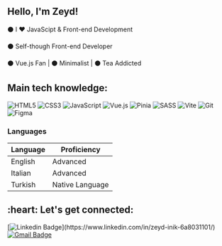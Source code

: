 ## Hello, I'm Zeyd!

⚫ I ❤️ JavaScipt & Front-end Development

⚫ Self-though Front-end Developer

⚫ Vue.js Fan  | ⚫ Minimalist | ⚫ Tea Addicted


## Main tech knowledge:

![HTML5](https://img.shields.io/badge/html5-%23E34F26.svg?style=for-the-badge&logo=html5&logoColor=white)
![CSS3](https://img.shields.io/badge/css3-%231572B6.svg?style=for-the-badge&logo=css3&logoColor=white)
![JavaScript](https://img.shields.io/badge/javascript-%23323330.svg?style=for-the-badge&logo=javascript&logoColor=%23F7DF1E)
![Vue.js](https://img.shields.io/badge/vuejs-%2335495e.svg?style=for-the-badge&logo=vuedotjs&logoColor=%234FC08D)
![Pinia](https://img.shields.io/badge/Pinia-F4B728?style=for-the-badge&&logoColor=white)
![SASS](https://img.shields.io/badge/SASS-hotpink.svg?style=for-the-badge&logo=SASS&logoColor=white)
![Vite](https://img.shields.io/badge/vite-%23646CFF.svg?style=for-the-badge&logo=vite&logoColor=white)
![Git](https://img.shields.io/badge/git-%23F05033.svg?style=for-the-badge&logo=git&logoColor=white)
![Figma](https://img.shields.io/badge/figma-%23F24E1E.svg?style=for-the-badge&logo=figma&logoColor=white)

### Languages 

| Language      | Proficiency                                                               |
| ------------- | ------------------------------------------------------------------------- |
| English       | Advanced                                                                  |
| Italian       | Advanced                                                                  |
| Turkish       | Native Language                                                           |

<h2 align="left">:heart: Let's get connected:</h2>

[![Linkedin Badge](https://img.shields.io/badge/-zeyd-blue?style=flat-square&logo=Linkedin&logoColor=white&link=[https://www.linkedin.com/in/imsivram1999/](https://www.linkedin.com/in/zeyd-inik-6a8031101/))](https://www.linkedin.com/in/zeyd-inik-6a8031101/)
[![Gmail Badge](https://img.shields.io/badge/-1zeydinik@gmail.com-c14438?style=flat-square&logo=Gmail&logoColor=white&link=mailto:1zeydinik@gmail.com)](mailto:1zeydinik@gmail.com)


 






